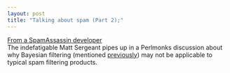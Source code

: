 ```yaml
---
layout: post
title: "Talking about spam (Part 2);"
---
```




<a href="http://www.perlmonks.org/index.pl?node_id=190965">From a SpamAssassin developer</a><br>
The indefatigable Matt Sergeant pipes up in a Perlmonks discussion about why Bayesian filtering (mentioned <a href="/2002/08/16/talking_about_spam.html">previously</a>) may not be applicable to typical spam filtering products. 


